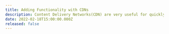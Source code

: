 ```yaml
---
title: Adding Functionality with CDNs
description: Content Delivery Networks(CDN) are very useful for quickly adding features and functionality to a website. We will explore adding tailwindcss to a web page to allow for quick utility styling.
date: 2022-02-18T15:00:00.000Z
released: false
---
```

